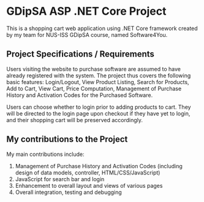 # GDipSA ASP .NET Core Project
This is a shopping cart web application using .NET Core framework created by my team for NUS-ISS GDipSA course, named Software4You.

## Project Specifications / Requirements 
Users visiting the website to purchase software are assumed to have already registered with the system. The project thus covers the following basic features: 
Login/Logout, View Product Listing, Search for Products, Add to Cart, View Cart, Price Computation, Management of Purchase History and Activation Codes for the Purchased Software.

Users can choose whether to login prior to adding products to cart. They will be directed to the login page upon checkout if they have yet to login, and their shopping cart will be preserved accordingly. 

## My contributions to the Project
My main contributions include: 
1. Management of Purchase History and Activation Codes (including design of data models, controller, HTML/CSS/JavaScript) 
2. JavaScript for search bar and login 
3. Enhancement to overall layout and views of various pages 
4. Overall integration, testing and debugging 
